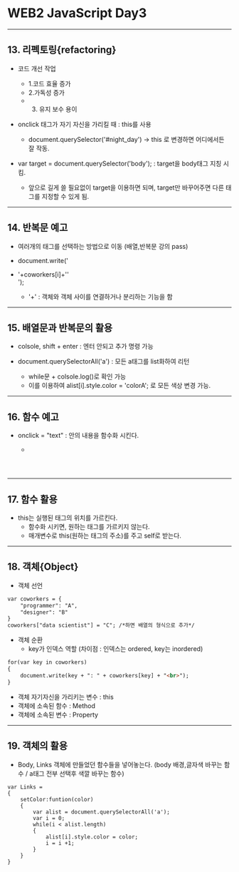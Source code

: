 # WEB2 JavaScript Day3

- - - 

## 13. 리펙토링{refactoring}
+ 코드 개선 작업
	+ 1.코드 효율 증가 
	+ 2.가독성 증가 
	+ 3. 유지 보수 용이
+ onclick 태그가 자기 자신을 가리킬 때 : this를 사용
	+ document.querySelector('#night_day') -> this 로 변경하면 어디에서든 잘 작동.

+ var target = document.querySelector('body'); : target을 body태그 지칭 시킴. 
	+ 앞으로 길게 쓸 필요없이 target을 이용하면 되며, target만 바꾸어주면 다른 태그를 지정할 수 있게 됨.



- - -

## 14. 반복문 예고

+ 여러개의 태그를 선택하는 방법으로 이동 (배열,반복문 강의 pass)

+ document.write('<li>'+coworkers[i]+''</li>');
	+ '+' : 객체와 객체 사이를 연결하거나 분리하는 기능을 함

- - -


## 15. 배열문과 반복문의 활용

+ colsole, shift + enter : 엔터 안되고 추가 명령 가능

+ document.querySelectorAll('a') : 모든 a태그를 list화하여 리턴
	+ while문 + colsole.log()로 확인 가능
	+ 이를 이용하여 alist[i].style.color = 'colorA'; 로 모든 색상 변경 가능.
		
- - -


## 16. 함수 예고

+ onclick = "text" : 안의 내용을 함수화 시킨다.
	+ ``` html
    <script>
	funtion fun(self){
		text
	}

	</script>
	```
	
	
	
- - -

## 17. 함수 활용
+ this는 실행된 태그의 위치를 가르킨다.
	+ 함수화 시키면, 원하는 태그를 가르키지 않는다.
	+ 매개변수로 this(원하는 태그의 주소)를 주고 self로 받는다.

- - -


 
## 18. 객체{Object} 
+  객체 선언
``` html
var coworkers = {
	"programmer": "A",
	"designer": "B"		
}
coworkers["data scientist"] = "C"; /*하면 배열의 형식으로 추가*/
```

+ 객체 순환
	+ key가 인덱스 역할 (차이점 : 인덱스는 ordered, key는 inordered)
``` html
for(var key in coworkers)
{
	document.write(key + ": " + coworkers[key] + "<br>");
}
```
+ 객체 자기자신을 가리키는 변수 : this
+ 객체에 소속된 함수 : Method
+ 객체에 소속된 변수 : Property

- - -


## 19. 객체의 활용
+ Body, Links 객체에 만들었던 함수들을 넣어놓는다. (body 배경,글자색 바꾸는 함수 / a태그 전부 선택후 색깔 바꾸는 함수)

```
var Links = 
{
	setColor:funtion(color)
	{
		var alist = document.querySelectorAll('a');
		var i = 0;
		while(i < alist.length)
		{
			alist[i].style.color = color;
			i = i +1;
		}
	}
}
```